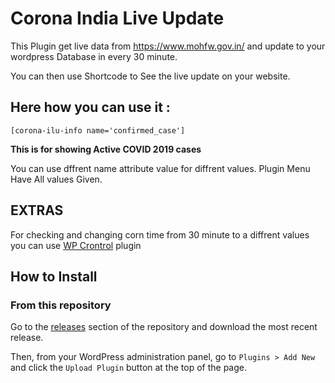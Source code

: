 # Corona India Live Update

This Plugin get live data from https://www.mohfw.gov.in/ and update to your wordpress Database in every 30 minute.

You can then use Shortcode to See the live update on your website.

## Here how you can use it : 

```
[corona-ilu-info name='confirmed_case'] 
```
**This is for showing Active COVID 2019 cases**

You can use dffrent name attribute value for diffrent values.
Plugin Menu Have All values Given.

## EXTRAS

For checking and changing corn time from 30 minute to a diffrent values you can use [WP Crontrol](https://wordpress.org/plugins/wp-crontrol/) plugin


## How to Install


### From this repository

Go to the [releases](https://github.com/tjthouhid/Corona-India-Live-Update/releases) section of the repository and download the most recent release.

Then, from your WordPress administration panel, go to `Plugins > Add New` and click the `Upload Plugin` button at the top of the page.